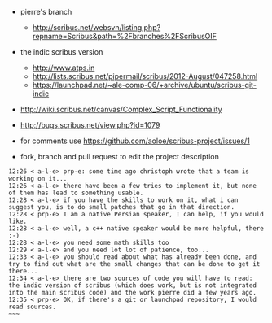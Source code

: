 - pierre's branch
  - http://scribus.net/websvn/listing.php?repname=Scribus&path=%2Fbranches%2FScribusOIF
- the indic scribus version
  - http://www.atps.in
  - http://lists.scribus.net/pipermail/scribus/2012-August/047258.html
  - https://launchpad.net/~ale-comp-06/+archive/ubuntu/scribus-git-indic
- http://wiki.scribus.net/canvas/Complex_Script_Functionality
- http://bugs.scribus.net/view.php?id=1079


- for comments use https://github.com/aoloe/scribus-project/issues/1
- fork, branch and pull request to edit the project description


~~~~
12:26 < a-l-e> prp-e: some time ago christoph wrote that a team is working on it...
12:26 < a-l-e> there have been a few tries to implement it, but none of them has lead to something usable.
12:28 < a-l-e> if you have the skills to work on it, what i can suggest you, is to do small patches that go in that direction.
12:28 < prp-e> I am a native Persian speaker, I can help, if you would like.
12:28 < a-l-e> well, a c++ native speaker would be more helpful, there :-)
12:28 < a-l-e> you need some math skills too
12:29 < a-l-e> and you need lot lot of patience, too...
12:33 < a-l-e> you should read about what has already been done, and try to find out what are the small changes that can be done to get it there...
12:34 < a-l-e> there are two sources of code you will have to read: the indic version of scribus (which does work, but is not integrated into the main scribus code) and the work pierre did a few years ago.
12:35 < prp-e> OK, if there's a git or launchpad repository, I would read sources.
~~~
